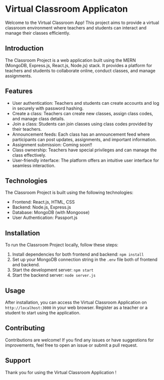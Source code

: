 # Virtual Classroom Applicaton

Welcome to the Virtual Classroom App! This project aims to provide a virtual classroom environment where teachers and students can interact and manage their classes efficiently.

## Introduction

The Classroom Project is a web application built using the MERN (MongoDB, Express.js, React.js, Node.js) stack. It provides a platform for teachers and students to collaborate online, conduct classes, and manage assignments.

## Features

- User authentication: Teachers and students can create accounts and log in securely with password hashing.
- Create a class: Teachers can create new classes, assign class codes, and manage class details.
- Join a class: Students can join classes using class codes provided by their teachers.
- Announcement feeds: Each class has an announcement feed where participants can post updates, assignments, and important information.
- Assignment submission: Coming soon!!
- Class ownership: Teachers have special privileges and can manage the class effectively.
- User-friendly interface: The platform offers an intuitive user interface for seamless interaction.

## Technologies

The Classroom Project is built using the following technologies:

- Frontend: React.js, HTML, CSS
- Backend: Node.js, Express.js
- Database: MongoDB (with Mongoose)
- User Authentication: Passport.js

## Installation

To run the Classroom Project locally, follow these steps:

1. Install dependencies for both frontend and backend: `npm install`
2. Set up your MongoDB connection string in the `.env` file both of frontend and backend.
3. Start the development server: `npm start`
4. Start the backend server: `node server.js`

## Usage

After installation, you can access the Virtual Classroom Application on `http://localhost:3000` in your web browser. Register as a teacher or a student to start using the application.

## Contributing

Contributions are welcome! If you find any issues or have suggestions for improvements, feel free to open an issue or submit a pull request.

## Support

Thank you for using the Virtual Classroom Application ! 
